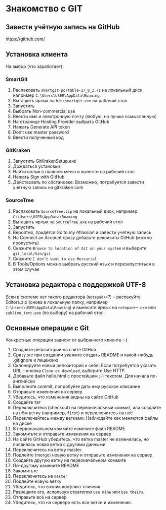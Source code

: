 # Знакомство с GIT

## Завести учётную запись на GitHub

https://github.com/

## Установка клиента
На выбор (что заработает):

### SmartGit

1.  Распаковать `smartgit-portable-17_0_2.7z` на локальный диск, например `C:\Users\USER\AppData\Roaming`.
2.  Вытащить ярлык на `bin\smartgit.exe` на рабочий стол
3.  Запустить
4.  Выбрать Non-commercial use
5.  Ввести имя и электронную почту (любую, но лучше осмысленную)
6.  На странице Hosting Provider выбрать GitHub
7.  Нажать Generate API token
8.  Don’t use master password
9.  Ввести полученный код

### GitKraken

1.  Запустить GitKrakenSetup.exe
2.  Дождаться установки
3.  Найти ярлык в главном меню и вынести на рабочий стол
4.  Нажать Sign with GitHub
5.  Действовать по обстановке. Возможно, потребуется завести учётную запись на gitkraken.com

### SourceTree

1.  Распаковать `SourceTree.zip` на локальный диск, например `C:\Users\USER\AppData\Roaming`
2.  Вытащить ярлык на `SourceTree.exe` на рабочий стол
3.  Запустить
4.  Вероятно, придётся Go to my Atlassian и завести учётную запись
5.  На Connect an Account сразу добавьте реквизиты GitHub (можно пропустить)
6.  Скажите `Browse to location of Git on your system` и выберите `git_local/bin/git`
7.  Скажите `I don’t want to use Mercurial`
8.  В Tools/Options можно выбрать русский язык и перезапуститься в этом случае

## Установка редактора с поддержкой UTF-8
Если в системе нет такого редактора (`Notepad++`?) – распакуйте Editors.zip (снова в локальную папку, например `C:\Users\USER\AppData\Roaming`) и вынесите ярлык на `notepad++.exe` или `sublime_text.exe` (по выбору) на рабочий стол.

## Основные операции с Git

Конкретные операции зависят от выбранного клиента :-(

1.  Создайте репозиторий на сайте GitHub
2.  Сразу же при создании укажите создать README и какой-нибудь .gitignore и лицензию
3.  Склонируйте новый репозиторий к себе. Если потребуется указать URL – кнопка `Clone or download`, выберите Use HTTP.
4.  Добавьте файл hello.html с простейшим ;-) текстом. Для начала по-английски
5.  Выполните commit, попробуйте дать ему русское описание
6.  Отправьте изменения на сервер
7.  Убедитесь, что изменения видны на сайте GitHub
8.  Создайте тэг
9.  Переключитесь (checkout) на первоначальный коммит, или создайте на нём ветку (например, `first`) и переключитесь на неё
10. Переключайтесь между ветками. Наблюдайте как меняются файлы на диске
11. В первоначальном коммите измените файл README
12. Закомитьте и отправьте изменения на сервер
13. На сайте GitHub убедитесь, что ветка master не изменилась, но появилась новая ветка с другими данными.
14. Переключитесь на ветку master.
15. Подлейте (merge) новую ветку и отправьте изменения на сервер.
16. Создайте другую ветку на первоначальном коммите
17. По-другому измените README
18. Закомитьте
19. Переключитесь на `master`
20. Подлейте новую ветку
21. Убедитесь, что возник конфликт слияния
22. Разрешите его, используя стратегию `Use mine` или `Use theirs`.
23. Отправьте всё на сервер
24. Убедитесь, что на сервере есть все ветки и изменения.
